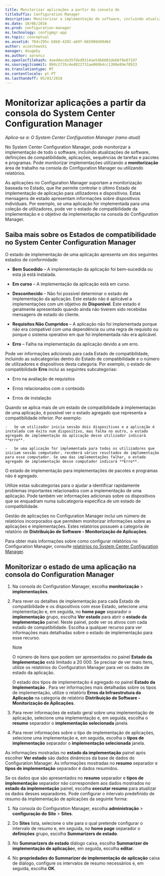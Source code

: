 ```yaml
---
title: Monitorizar aplicações a partir da consola do
titleSuffix: Configuration Manager
description: Monitorizar a implementação de software, incluindo atualizações, definições de compatibilidade e aplicações utilizando a área de trabalho de monitorização no Configuration Manager.
ms.date: 10/06/2016
ms.prod: configuration-manager
ms.technology: configmgr-app
ms.topic: conceptual
ms.assetid: 784c295c-b8b8-4202-ab9f-665908d49d6d
author: aczechowski
manager: dougeby
ms.author: aaroncz
ms.openlocfilehash: 4aed4ecda35fded9314ae54b6601deb6f8e07197
ms.sourcegitcommit: 0b0c2735c4ed822731ae069b4cc1380e89e78933
ms.translationtype: MT
ms.contentlocale: pt-PT
ms.lasthandoff: 05/03/2018
---
```

# <a name="monitor-applications-from-the-system-center-configuration-manager-console"></a>Monitorizar aplicações a partir da consola do System Center Configuration Manager

*Aplica-se a: O System Center Configuration Manager (ramo atual)*


No System Center Configuration Manager, pode monitorizar a implementação de todo o software, incluindo atualizações de software, definições de compatibilidade, aplicações, sequências de tarefas e pacotes e programas. Pode monitorizar implementações utilizando a **monitorização** área de trabalho na consola do Configuration Manager ou utilizando relatórios.  

 As aplicações no Configuration Manager suportam a monitorização baseada no Estado, que lhe permite controlar o último Estado de implementação de aplicação para utilizadores e dispositivos. Estas mensagens de estado apresentam informações sobre dispositivos individuais. Por exemplo, se uma aplicação for implementada para uma coleção de utilizadores, pode ver o estado de compatibilidade da implementação e o objetivo da implementação na consola do Configuration Manager.  

## <a name="learn-about-compliance-states-in-system-center-configuration-manager"></a>Saiba mais sobre os Estados de compatibilidade no System Center Configuration Manager
 O estado de implementação de uma aplicação apresenta um dos seguintes estados de conformidade:  

-   **Bem Sucedido** – A implementação da aplicação foi bem-sucedida ou esta já está instalada.  

-   **Em curso** – A implementação da aplicação está em curso.  

-   **Desconhecido** – Não foi possível determinar o estado de implementação da aplicação. Este estado não é aplicável a implementações com um objetivo de **Disponível**. Este estado é geralmente apresentado quando ainda não tiverem sido recebidas mensagens de estado do cliente.  

-   **Requisitos Não Cumpridos** – A aplicação não foi implementada porque não era compatível com uma dependência ou uma regra de requisito ou porque o sistema operativo em que foi implementada não era aplicável.  

-   **Erro** – Falha na implementação da aplicação devido a um erro.  

Pode ver informações adicionais para cada Estado de compatibilidade, incluindo as subcategorias dentro do Estado de compatibilidade e o número de utilizadores e dispositivos desta categoria. Por exemplo, o estado de compatibilidade **Erro** inclui as seguintes subcategorias:  

-   Erro na avaliação de requisitos  

-   Erros relacionados com o conteúdo  

-   Erros de instalação  

 Quando se aplica mais de um estado de compatibilidade à implementação de uma aplicação, é possível ver o estado agregado que representa a compatibilidade inferior. Por exemplo:  

    -   Se um utilizador inicia sessão dois dispositivos e a aplicação é instalada com êxito num dispositivo, mas falha no outro, o estado agregado de implementação da aplicação desse utilizador indicará **erro**.  

    -   Se uma aplicação for implementada para todos os utilizadores que iniciam sessão computador, receberá vários resultados de implementação para esse computador. Se uma das implementações falhar, o estado agregado de implementação desse computador indicará **Erro**.  

O estado de implementação para implementações de pacotes e programas não é agregado.  

 Utilize estas subcategorias para o ajudar a identificar rapidamente problemas importantes relacionados com a implementação de uma aplicação. Pode também ver informações adicionais sobre os dispositivos que se enquadram numa subcategoria específica de um estado de compatibilidade.  

 Gestão de aplicações no Configuration Manager inclui um número de relatórios incorporados que permitem monitorizar informações sobre as aplicações e implementações. Estes relatórios possuem a categoria de relatório de **Distribuição de Software - Monitorização de Aplicações**.  

 Para obter mais informações sobre como configurar relatórios no Configuration Manager, consulte [relatórios no System Center Configuration Manager](../../core/servers/manage/reporting.md).  

## <a name="monitor-the-state-of-an-application-in-the-configuration-manager-console"></a>Monitorizar o estado de uma aplicação na consola do Configuration Manager  

1.  Na consola do Configuration Manager, escolha **monitorização** > **implementações**.  

3.  Para rever os detalhes de implementação para cada Estado de compatibilidade e os dispositivos com esse Estado, selecione uma implementação e, em seguida, no **home page** separador o **implementação** grupo, escolha **Ver estado** para abrir o **estado da implementação** painel. Neste painel, pode ver os ativos com cada estado de compatibilidade. Escolha a qualquer recurso para ver informações mais detalhadas sobre o estado de implementação para esse recurso.  

    > [!NOTE]  
    >  O número de itens que podem ser apresentados no painel **Estado da Implementação** está limitado a 20 000. Se precisar de ver mais itens, utilize os relatórios do Configuration Manager para ver os dados de estado da aplicação.  
    >   
    >  O estado dos tipos de implementação é agregado no painel **Estado da Implementação** . Para ver informações mais detalhadas sobre os tipos de implementação, utilize o relatório **Erros da Infraestrutura da Aplicação** na categoria de relatório **Distribuição de Software - Monitorização de Aplicações**.  

4.  Para rever informações de estado geral sobre uma implementação de aplicação, selecione uma implementação e, em seguida, escolha o **resumo** separador o **implementação selecionada** janela.  

5.  Para rever informações sobre o tipo de implementação de aplicações, selecione uma implementação e, em seguida, escolha o **tipos de implementação** separador o **implementação selecionada** janela.  

As informações mostradas no **estado da implementação** painel após escolher **Ver estado** são dados dinâmicos da base de dados do Configuration Manager. As informações mostradas no **resumo** separador e **tipos de implementação** separador é dados resumidos.

Se os dados que são apresentados no **resumo** separador e **tipos de implementação** separador não correspondem aos dados mostrados no **estado da implementação** painel, escolha **executar resumo** para atualizar os dados desses separadores. Pode configurar o intervalo predefinido de resumo da implementação de aplicações da seguinte forma:  

1. Na consola do Configuration Manager, escolha **administração** > **configuração do Site** > **Sites**.

2. Do **Sites** lista, selecione o site para o qual pretende configurar o intervalo de resumo e, em seguida, no **home page** separador o **definições** grupo, escolha **Summarizers de estado**.

3. No **Summarizers de estado** diálogo caixa, escolha **Summarizer de implementação de aplicação**e, em seguida, escolha **editar**.  

4. No **propriedades do Summarizer de implementação de aplicação** caixa de diálogo, configure os intervalos de resumo necessários e, em seguida, escolha **OK**.  
